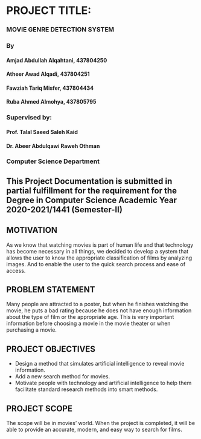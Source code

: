 
# PROJECT TITLE: 

### MOVIE GENRE DETECTION SYSTEM

### By
#### Amjad Abdullah Alqahtani, 437804250
#### Atheer Awad Alqadi, 437804251
#### Fawziah Tariq Misfer, 437804434
#### Ruba Ahmed Almohya, 437805795

### Supervised by:
#### Prof. Talal Saeed Saleh Kaid  
#### Dr. Abeer Abdulqawi Raweh Othman

### Computer Science Department

## This Project Documentation is submitted in partial fulfillment for the requirement for the Degree in Computer Science Academic Year 2020-2021/1441 (Semester-II)
 
## MOTIVATION
As we know that watching movies is part of human life and that technology has become necessary in all things, we decided to develop a system that allows the user to know the appropriate classification of films by analyzing images. And to enable the user to the quick search process and ease of access. 

## PROBLEM STATEMENT 
Many people are attracted to a poster, but when he finishes watching the movie, he puts a bad rating because he does not have enough information about the type of film or the appropriate age. This is very important information before choosing a movie in the movie theater or when purchasing a movie.
## PROJECT OBJECTIVES
- Design a method that simulates artificial intelligence to reveal movie information.
-	Add a new search method for movies.
-	Motivate people with technology and artificial intelligence to help them facilitate standard research methods into smart methods.
## PROJECT SCOPE
The scope will be in movies’ world. When the project is completed, it will be able to provide an accurate, modern, and easy way to search for films.
